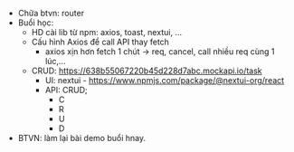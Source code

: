 - Chữa btvn: router
- Buổi học:
  - HD cài lib từ npm: axios, toast, nextui, ...
  - Cấu hình Axios để call API thay fetch
    - axios xịn hơn fetch 1 chút -> req, cancel, call nhiều req cùng 1 lúc,...
  - CRUD: https://638b55067220b45d228d7abc.mockapi.io/task
    - UI: nextui - https://www.npmjs.com/package/@nextui-org/react
    - API: CRUD;
      - C
      - R
      - U
      - D
- BTVN: làm lại bài demo buổi hnay.
